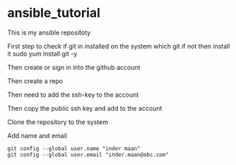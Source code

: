 # ansible_tutorial

This is my ansible repositoty

First step to check if git in installed on the system
	which git
  if not then install it 
	sudo yum install git -y

Then create or sign in into the github account

Then create a repo

Then need to add the ssh-key to the account

Then copy the public ssh key and add to the account

Clone the repository to the system 

Add name and email 

	git config --global user.name "inder maan"
	git config --global user.email "inder.maan@abc.com"


